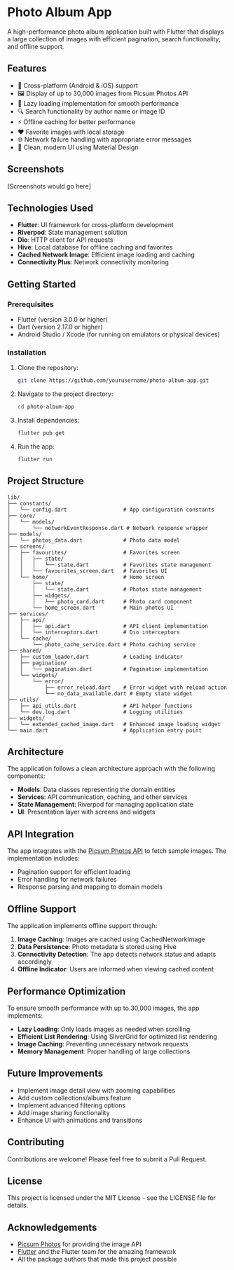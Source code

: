 # Photo Album App

A high-performance photo album application built with Flutter that displays a large collection of images with efficient pagination, search functionality, and offline support.

## Features

- 📱 Cross-platform (Android & iOS) support
- 🖼️ Display of up to 30,000 images from Picsum Photos API
- 📄 Lazy loading implementation for smooth performance
- 🔍 Search functionality by author name or image ID
- ⚡ Offline caching for better performance
- ❤️ Favorite images with local storage
- 🌐 Network failure handling with appropriate error messages
- 🎨 Clean, modern UI using Material Design

## Screenshots

[Screenshots would go here]

## Technologies Used

- **Flutter**: UI framework for cross-platform development
- **Riverpod**: State management solution
- **Dio**: HTTP client for API requests
- **Hive**: Local database for offline caching and favorites
- **Cached Network Image**: Efficient image loading and caching
- **Connectivity Plus**: Network connectivity monitoring

## Getting Started

### Prerequisites

- Flutter (version 3.0.0 or higher)
- Dart (version 2.17.0 or higher)
- Android Studio / Xcode (for running on emulators or physical devices)

### Installation

1. Clone the repository:
   ```bash
   git clone https://github.com/yourusername/photo-album-app.git
   ```

2. Navigate to the project directory:
   ```bash
   cd photo-album-app
   ```

3. Install dependencies:
   ```bash
   flutter pub get
   ```

4. Run the app:
   ```bash
   flutter run
   ```

## Project Structure

```
lib/
├── constants/
│   └── config.dart                  # App configuration constants
├── core/
│   └── models/
│       └── networkEventResponse.dart # Network response wrapper
├── models/
│   └── photos_data.dart             # Photo data model
├── screens/
│   ├── favourites/                  # Favorites screen
│   │   ├── state/
│   │   │   └── state.dart           # Favorites state management
│   │   └── favourites_screen.dart   # Favorites UI
│   └── home/                        # Home screen
│       ├── state/
│       │   └── state.dart           # Photos state management
│       ├── widgets/
│       │   └── photo_card.dart      # Photo card component
│       └── home_screen.dart         # Main photos UI
├── services/
│   ├── api/
│   │   ├── api.dart                 # API client implementation
│   │   └── interceptors.dart        # Dio interceptors
│   └── cache/
│       └── photo_cache_service.dart # Photo caching service
├── shared/
│   ├── custom_loader.dart           # Loading indicator
│   ├── pagination/
│   │   └── pagination.dart          # Pagination implementation
│   └── widgets/
│       └── error/
│           ├── error_reload.dart    # Error widget with reload action
│           └── no_data_available.dart # Empty state widget
├── utils/
│   ├── api_utils.dart               # API helper functions
│   └── dev.log.dart                 # Logging utilities
├── widgets/
│   └── extended_cached_image.dart   # Enhanced image loading widget
└── main.dart                        # Application entry point
```

## Architecture

The application follows a clean architecture approach with the following components:

- **Models**: Data classes representing the domain entities
- **Services**: API communication, caching, and other services
- **State Management**: Riverpod for managing application state
- **UI**: Presentation layer with screens and widgets

## API Integration

The app integrates with the [Picsum Photos API](https://picsum.photos/) to fetch sample images. The implementation includes:

- Pagination support for efficient loading
- Error handling for network failures
- Response parsing and mapping to domain models

## Offline Support

The application implements offline support through:

1. **Image Caching**: Images are cached using CachedNetworkImage
2. **Data Persistence**: Photo metadata is stored using Hive
3. **Connectivity Detection**: The app detects network status and adapts accordingly
4. **Offline Indicator**: Users are informed when viewing cached content

## Performance Optimization

To ensure smooth performance with up to 30,000 images, the app implements:

- **Lazy Loading**: Only loads images as needed when scrolling
- **Efficient List Rendering**: Using SliverGrid for optimized list rendering
- **Image Caching**: Preventing unnecessary network requests
- **Memory Management**: Proper handling of large collections

## Future Improvements

- Implement image detail view with zooming capabilities
- Add custom collections/albums feature
- Implement advanced filtering options
- Add image sharing functionality
- Enhance UI with animations and transitions

## Contributing

Contributions are welcome! Please feel free to submit a Pull Request.

## License

This project is licensed under the MIT License - see the LICENSE file for details.

## Acknowledgements

- [Picsum Photos](https://picsum.photos/) for providing the image API
- [Flutter](https://flutter.dev/) and the Flutter team for the amazing framework
- All the package authors that made this project possible